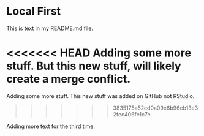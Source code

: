 # Local First

This is text in my README.md file.

<<<<<<< HEAD
Adding some more stuff. But this new stuff, will likely create a merge conflict.
=======
Adding some more stuff. This new stuff was added on GitHub not RStudio.
>>>>>>> 3835175a52cd0a09e6b96cb13e32fec406fe1c7e

Adding more text for the third time. 
